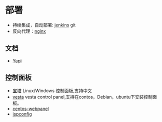 # 部署

* 持续集成，自动部署: [jenkins](https://jenkins.io/) git
* 反向代理：[nginx](http://nginx.org/)

## 文档

* [Yapi](https://yapi.ymfe.org/documents/index.html)

## 控制面板

* [宝塔](https://www.bt.cn)  Linux/Windows 控制面板,支持中文
* [vesta](http://www.vestacp.com/) vesta control panel,支持在contos，Debian，ubuntu下安装控制面板。
* [centos-webpanel](http://centos-webpanel.com/)
* [ispconfig](https://www.ispconfig.org/ispconfig/)
